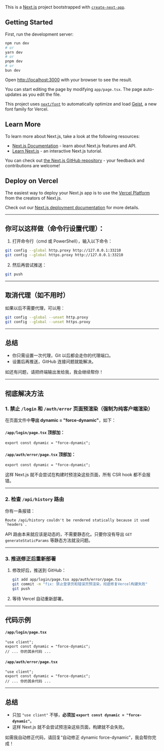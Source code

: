 This is a [Next.js](https://nextjs.org) project bootstrapped with [`create-next-app`](https://nextjs.org/docs/app/api-reference/cli/create-next-app).

## Getting Started

First, run the development server:

```bash
npm run dev
# or
yarn dev
# or
pnpm dev
# or
bun dev
```

Open [http://localhost:3000](http://localhost:3000) with your browser to see the result.

You can start editing the page by modifying `app/page.tsx`. The page auto-updates as you edit the file.

This project uses [`next/font`](https://nextjs.org/docs/app/building-your-application/optimizing/fonts) to automatically optimize and load [Geist](https://vercel.com/font), a new font family for Vercel.

## Learn More

To learn more about Next.js, take a look at the following resources:

- [Next.js Documentation](https://nextjs.org/docs) - learn about Next.js features and API.
- [Learn Next.js](https://nextjs.org/learn) - an interactive Next.js tutorial.

You can check out [the Next.js GitHub repository](https://github.com/vercel/next.js) - your feedback and contributions are welcome!

## Deploy on Vercel

The easiest way to deploy your Next.js app is to use the [Vercel Platform](https://vercel.com/new?utm_medium=default-template&filter=next.js&utm_source=create-next-app&utm_campaign=create-next-app-readme) from the creators of Next.js.

Check out our [Next.js deployment documentation](https://nextjs.org/docs/app/building-your-application/deploying) for more details.

---

## 你可以这样做（命令行设置代理）：

1. 打开命令行（cmd 或 PowerShell），输入以下命令：

```bash
git config --global http.proxy http://127.0.0.1:33210
git config --global https.proxy http://127.0.0.1:33210
```

2. 然后再尝试推送：

```bash
git push
```

---

## 取消代理（如不用时）

如果以后不需要代理，可以用：

```bash
git config --global --unset http.proxy
git config --global --unset https.proxy
```

---

## 总结

- 你只需设置一次代理，Git 以后都会走你的代理端口。
- 设置后再推送，GitHub 连接问题就能解决。

如还有问题，请把终端输出发给我，我会继续帮你！

---

## 彻底解决方法

### 1. 禁止 `/login` 和 `/auth/error` 页面预渲染（强制为纯客户端渲染）

在页面文件中**导出 dynamic = "force-dynamic"**，如下：

#### `/app/login/page.tsx` 顶部加：

```tsx
export const dynamic = "force-dynamic";
```

#### `/app/auth/error/page.tsx` 顶部加：

```tsx
export const dynamic = "force-dynamic";
```

这样 Next.js 就不会尝试在构建时预渲染这些页面，所有 CSR hook 都不会报错。

---

### 2. 检查 `/api/history` 路由

你有一条报错：
```
Route /api/history couldn't be rendered statically because it used `headers`.
```
API 路由本来就应该是动态的，不需要静态化。只要你没有导出 `GET generateStaticParams` 等静态方法就没问题。

---

### 3. 推送修正后重新部署

1. 修改好后，推送到 GitHub：
   ```bash
   git add app/login/page.tsx app/auth/error/page.tsx
   git commit -m "fix: 禁止登录页和错误页预渲染，彻底修复Vercel构建失败"
   git push
   ```
2. 等待 Vercel 自动重新部署。

---

## 代码示例

#### `/app/login/page.tsx`

```tsx
"use client";
export const dynamic = "force-dynamic";
// ... 你的其余代码 ...
```

#### `/app/auth/error/page.tsx`

```tsx
"use client";
export const dynamic = "force-dynamic";
// ... 你的其余代码 ...
```

---

## 总结

- 只加 `"use client"` 不够，**必须加 `export const dynamic = "force-dynamic"`**。
- 这样 Next.js 就不会尝试预渲染这些页面，构建就不会失败。

如需我自动修正代码，请回复“自动修正 dynamic force-dynamic”，我会帮你完成！
